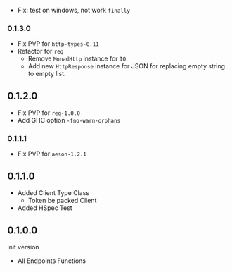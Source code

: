 - Fix: test on windows, not work `finally`

### 0.1.3.0
- Fix PVP for `http-types-0.11`
- Refactor for `req`
    - Remove `MonadHttp` instance for `IO`.
    - Add new `HttpResponse` instance for JSON for replacing empty string to empty list.

## 0.1.2.0

- Fix PVP for `req-1.0.0`
- Add GHC option `-fno-warn-orphans`

### 0.1.1.1

- Fix PVP for `aeson-1.2.1`

## 0.1.1.0

- Added Client Type Class
    - Token be packed Client
- Added HSpec Test

## 0.1.0.0
init version

- All Endpoints Functions
